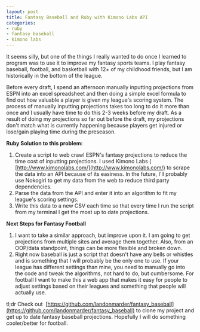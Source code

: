 ```yaml
---
layout: post
title: Fantasy Baseball and Ruby with Kimono Labs API
categories:
- ruby
- fantasy baseball
- kimono labs
---
```


It seems silly, but one of the things I really wanted to do once I learned to program was to use it to improve my fantasy sports teams. I play fantasy baseball, football, and basketball with 12+ of my childhood friends, but I am historically in the bottom of the league.

Before every draft, I spend an afternoon manually inputting projections from ESPN into an excel spreadsheet and then doing a simple excel formula to find out how valuable a player is given my league's scoring system. The process of manually inputting projections takes too long to do it more than once and I usually have time to do this 2-3 weeks before my draft. As a result of doing my projections so far out before the draft, my projections don't match what is currently happening because players get injured or lose/gain playing time during the preseason.

**Ruby Solution to this problem:**
1. Create a script to web crawl ESPN's fantasy projections to reduce the time cost of inputting projections. I used Kimono Labs ( [http://www.kimonolabs.com/](http://www.kimonolabs.com/) to scrape the data into an API because of its easiness. In the future, I'll probably use Nokogiri to get my data from the web to reduce third party dependencies.
2. Parse the data from the API and enter it into an algorithm to fit my league's scoring settings.
3. Write this data to a new CSV each time so that every time I run the script from my terminal I get the most up to date projections.

**Next Steps for Fantasy Football**
1. I want to take a similar approach, but improve upon it. I am going to get projections from multiple sites and average them together. Also, from an OOP/data standpoint, things can be more flexible and broken down.
2. Right now baseball is just a script that doesn't have any bells or whistles and is something that I will probably be the only one to use. If your league has different settings than mine, you need to manually go into the code and tweak the algorithms, not hard to do, but cumbersome. For football I want to make this a web app that makes it easy for people to adjust settings based on their leagues and something that people will actually use.

tl;dr Check out  [https://github.com/landonmarder/fantasy_baseball](https://github.com/landonmarder/fantasy_baseball) to clone my project and get up to date fantasy baseball projections. Hopefully I will do something cooler/better for football.
